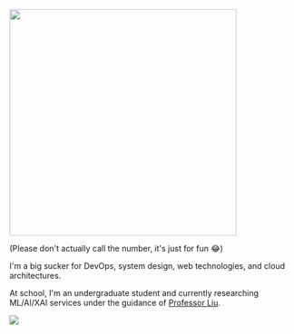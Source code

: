 <img width="400" src="https://user-images.githubusercontent.com/37283437/203468920-67b56724-b8f5-4e71-94c6-cdd053ea93d3.png"/>

(Please don't actually call the number, it's just for fun 😂)

I'm a big sucker for DevOps, system design, web technologies, and cloud architectures.

At school, I'm an undergraduate student and currently researching ML/AI/XAI services under the guidance of [Professor Liu](https://users.encs.concordia.ca/~liu).

![](https://komarev.com/ghpvc/?username=aaanh)
